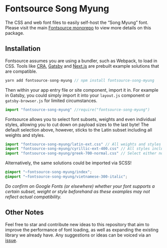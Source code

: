 # Fontsource Song Myung

The CSS and web font files to easily self-host the “Song Myung” font. Please visit the main [Fontsource monorepo](https://github.com/DecliningLotus/fontsource) to view more details on this package.

## Installation

Fontsource assumes you are using a bundler, such as Webpack, to load in CSS. Tools like [CRA](https://create-react-app.dev/), [Gatsby](https://www.gatsbyjs.org/) and [Next.js](https://nextjs.org/) are prebuilt example solutions that are compatible.

```javascript
yarn add fontsource-song-myung // npm install fontsource-song-myung
```

Then within your app entry file or site component, import it in. For example in Gatsby, you could simply import it into your `layout.js` component or `gatsby-browser.js` for limited circumstances.

```javascript
import "fontsource-song-myung" //require("fontsource-song-myung")
```

Fontsource allows you to select font subsets, weights and even individual styles, allowing you to cut down on payload sizes to the last byte! The default selection above, however, sticks to the Latin subset including all weights and styles.

```javascript
import "fontsource-song-myung/latin-ext.css" // All weights and styles included.
import "fontsource-song-myung/cyrillic-ext-400.css" // All styles included.
import "fontsource-song-myung/greek-700-normal.css" // Select either normal or italic.
```

Alternatively, the same solutions could be imported via SCSS!

```scss
@import "~fontsource-song-myung/index";
@import "~fontsource-song-myung/vietnamese-300-italic";
```

_Do confirm on Google Fonts (or elsewhere) whether your font supports a certain subset, weight or style beforehand as these examples may not reflect actual compatibility._

## Other Notes

Feel free to star and contribute new ideas to this repository that aim to improve the performance of font loading, as well as expanding the existing library we already have. Any suggestions or ideas can be voiced via an [issue](https://github.com/DecliningLotus/fontsource/issues).
